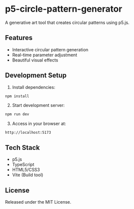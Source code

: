 # p5-circle-pattern-generator

A generative art tool that creates circular patterns using p5.js.

## Features

- Interactive circular pattern generation
- Real-time parameter adjustment
- Beautiful visual effects

## Development Setup

1. Install dependencies:
```bash
npm install
```

2. Start development server:
```bash
npm run dev
```

3. Access in your browser at:
```
http://localhost:5173
```

## Tech Stack

- p5.js
- TypeScript
- HTML5/CSS3
- Vite (Build tool)

## License

Released under the MIT License. 